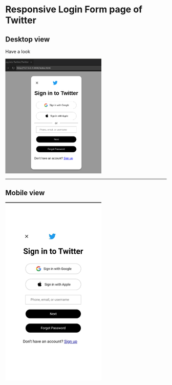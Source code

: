 # Responsive Login Form page of Twitter 
## Desktop view

Have a look

<img src="Desktop.png" alt="J" width="300" height-="200"/>

----

## Mobile view

<img src="mobile.jpeg" alt="J" width="300" height-="200"/>

<!-- ![Screenshot](mobile.jpeg) -->


